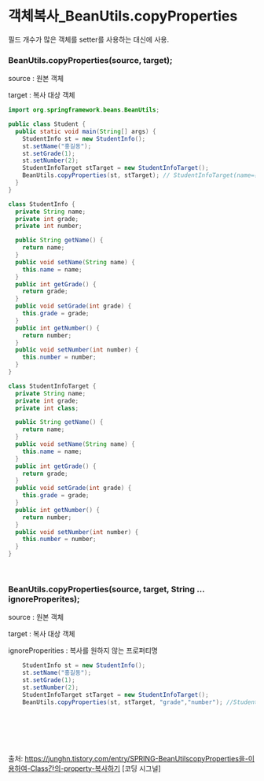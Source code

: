 # 객체복사_BeanUtils.copyProperties

필드 개수가 많은 객체를 setter를 사용하는 대신에 사용.



### BeanUtils.copyProperties(source, target);

source : 원본 객체

target : 복사 대상 객체



```java
import org.springframework.beans.BeanUtils;

public class Student {
  public static void main(String[] args) {
    StudentInfo st = new StudentInfo();
    st.setName("홍길동");
    st.setGrade(1);
    st.setNumber(2);
    StudentInfoTarget stTarget = new StudentInfoTarget();
    BeanUtils.copyProperties(st, stTarget); // StudentInfoTarget(name=홍길동, grade=2, number=15)
  }
}

class StudentInfo {
  private String name;
  private int grade;
  private int number;

  public String getName() {
    return name;
  }
  public void setName(String name) {
    this.name = name;
  }
  public int getGrade() {
    return grade;
  }
  public void setGrade(int grade) {
    this.grade = grade;
  }
  public int getNumber() {
    return number;
  }
  public void setNumber(int number) {
    this.number = number;
  }
}

class StudentInfoTarget {
  private String name;
  private int grade;
  private int class;

  public String getName() {
    return name;
  }
  public void setName(String name) {
    this.name = name;
  }
  public int getGrade() {
    return grade;
  }
  public void setGrade(int grade) {
    this.grade = grade;
  }
  public int getNumber() {
    return number;
  }
  public void setNumber(int number) {
    this.number = number;
  }
}
```

 <br>

### BeanUtils.copyProperties(source, target, String ... ignoreProperites);

source : 원본 객체

target : 복사 대상 객체

ignoreProperities : 복사를 원하지 않는 프로퍼티명

```java
    StudentInfo st = new StudentInfo();
    st.setName("홍길동");
    st.setGrade(1);
    st.setNumber(2);
    StudentInfoTarget stTarget = new StudentInfoTarget();
    BeanUtils.copyProperties(st, stTarget, "grade","number"); //StudentInfoTarget(name=홍길동, grade=0, number=0)
```

<br><br><br><br>







출처: https://junghn.tistory.com/entry/SPRING-BeanUtilscopyProperties을-이용하여-Class간의-property-복사하기 [코딩 시그널]